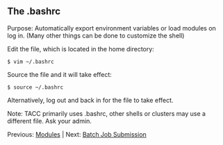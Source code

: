 ## The .bashrc

Purpose: Automatically export environment variables or load modules on log in. (Many other things can be done to customize the shell)

Edit the file, which is located in the home directory:
```
$ vim ~/.bashrc
```

Source the file and it will take effect:
```
$ source ~/.bashrc
```

Alternatively, log out and back in for the file to take effect.


Note: TACC primarily uses .bashrc, other shells or clusters may use a different file. Ask your admin.



Previous: [Modules](intro_to_hpc_03.md) | Next: [Batch Job Submission](intro_to_hpc_05.md)


